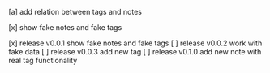 [a] add relation between tags and notes

[x] show fake notes and fake tags

[x] release v0.0.1 show fake notes and fake tags
[ ] release v0.0.2 work with fake data
[ ] release v0.0.3 add new tag
[ ] release v0.1.0 add new note with real tag functionality